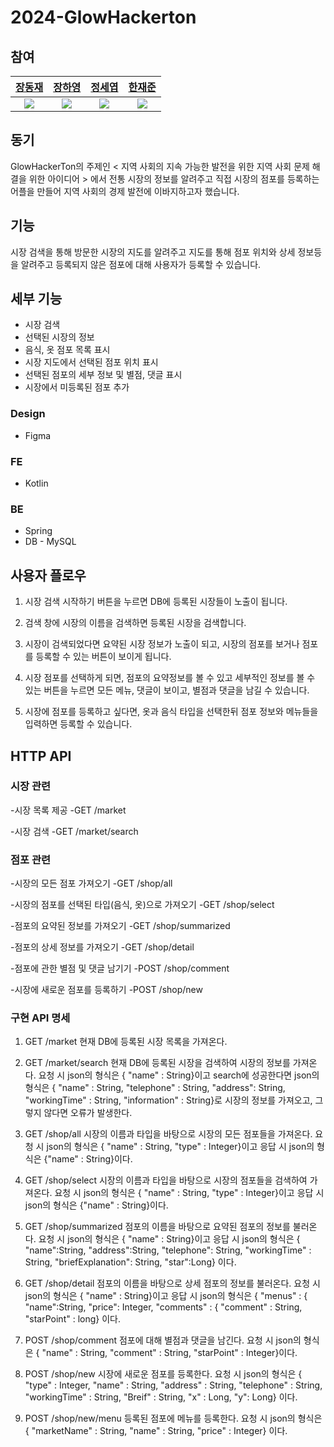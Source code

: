 # 2024-GlowHackerton
## 참여
[장동재](https://github.com/JangDJ1227)|[장하영](https://github.com/JHY3066)|[정세엽](https://github.com/clcok)|[한재준](https://github.com/junjaebrother)
|:---:|:---:|:---:|:---:|
<img src="https://github.com/JangDJ1227.png">|<img src="https://github.com/JHY3066.png">|<img src="https://github.com/clcok.png">|<img src="https://github.com/junjaebrother.png">

## 동기
GlowHackerTon의 주제인 < 지역 사회의 지속 가능한 발전을 위한 지역 사회 문제 해결을 위한 아이디어 > 에서 전통 시장의 정보를 알려주고 직접 시장의 점포를 등록하는 어플을 만들어 지역 사회의 경제 발전에 이바지하고자 했습니다.

## 기능
시장 검색을 통해 방문한 시장의 지도를 알려주고 지도를 통해 점포 위치와 상세 정보등을 알려주고 등록되지 않은 점포에 대해 사용자가 등록할 수 있습니다.

## 세부 기능
- 시장 검색
- 선택된 시장의 정보
- 음식, 옷 점포 목록 표시
- 시장 지도에서 선택된 점포 위치 표시
- 선택된 점포의 세부 정보 및 별점, 댓글 표시
- 시장에서 미등록된 점포 추가

### Design
- Figma

### FE
- Kotlin

### BE
- Spring
- DB - MySQL


## 사용자 플로우
1. 시장 검색 시작하기 버튼을 누르면 DB에 등록된 시장들이 노출이 됩니다.

2. 검색 창에 시장의 이름을 검색하면 등록된 시장을 검색합니다.

3. 시장이 검색되었다면 요약된 시장 정보가 노출이 되고, 시장의 점포를 보거나 점포를 등록할 수 있는 버튼이 보이게 됩니다.

4. 시장 점포를 선택하게 되면, 점포의 요약정보를 볼 수 있고 세부적인 정보를 볼 수 있는 버튼을 누르면 모든 메뉴, 댓글이 보이고, 별점과 댓글을 남길 수 있습니다.

5. 시장에 점포를 등록하고 싶다면, 옷과 음식 타입을 선택한뒤 점포 정보와 메뉴들을 입력하면 등록할 수 있습니다.


## HTTP API
### 시장 관련
-시장 목록 제공
-GET /market

-시장 검색
-GET /market/search

### 점포 관련
-시장의 모든 점포 가져오기
-GET /shop/all

-시장의 점포를 선택된 타입(음식, 옷)으로 가져오기
-GET /shop/select

-점포의 요약된 정보를 가져오기
-GET /shop/summarized

-점포의 상세 정보를 가져오기
-GET /shop/detail

-점포에 관한 별점 및 댓글 남기기
-POST /shop/comment

-시장에 새로운 점포를 등록하기
-POST /shop/new


### 구현 API 명세
1. GET /market
   현재 DB에 등록된 시장 목록을 가져온다.

2. GET /market/search
   현재 DB에 등록된 시장을 검색하여 시장의 정보를 가져온다.
   요청 시 json의 형식은 { "name" : String}이고
   search에 성공한다면 json의 형식은 {   "name" : String, "telephone" : String, "address": String, "workingTime" : String, "information" : String}로 시장의 정보를 가져오고, 그렇지 않다면 오류가 발생한다.

4. GET /shop/all
   시장의 이름과 타입을 바탕으로 시장의 모든 점포들을 가져온다.
   요청 시 json의 형식은 { "name" : String, "type" : Integer}이고
   응답 시 json의 형식은 {"name" : String}이다.

6. GET /shop/select
   시장의 이름과 타입을 바탕으로 시장의 점포들을 검색하여 가져온다.
   요청 시 json의 형식은 { "name" : String, "type" : Integer}이고
   응답 시 json의 형식은 {"name" : String}이다.

8. GET /shop/summarized
   점포의 이름을 바탕으로 요약된 점포의 정보를 불러온다.
   요청 시 json의 형식은 { "name" : String}이고
   응답 시 json의 형식은 { "name":String, "address":String, "telephone": String, "workingTime" : String, "briefExplanation": String, "star":Long} 이다.

10. GET /shop/detail
   점포의 이름을 바탕으로 상세 점포의 정보를 불러온다.
   요청 시 json의 형식은 { "name" : String}이고
   응답 시 json의 형식은 { "menus" : { "name":String, "price":  Integer, "comments" : { "comment" : String, "starPoint" : long} 이다.

12. POST /shop/comment
   점포에 대해 별점과 댓글을 남긴다.
   요청 시 json의 형식은 { "name" : String, "comment" : String, "starPoint" : Integer}이다.

14. POST /shop/new
   시장에 새로운 점포를 등록한다.
   요청 시 json의 형식은 { "type" : Integer, "name" : String, "address" : String, "telephone" : String, "workingTime" : String, "Breif" : String, "x" : Long, "y": Long} 이다.

15. POST /shop/new/menu
   등록된 점포에 메뉴를 등록한다.
   요청 시 json의 형식은 { "marketName" : String, "name" : String, "price" : Integer} 이다.
